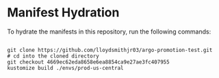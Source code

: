 
# Manifest Hydration

To hydrate the manifests in this repository, run the following commands:

```shell

git clone https://github.com/lloydsmithjr03/argo-promotion-test.git
# cd into the cloned directory
git checkout 4669ec62eda8658e6ea8854ca9e27ae3fc407955
kustomize build ./envs/prod-us-central
```